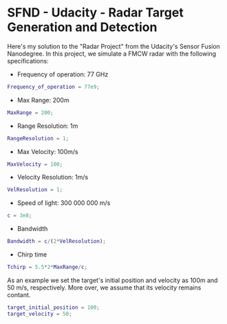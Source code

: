 # SFND - Udacity - Radar Target Generation and Detection

Here's my solution to the "Radar Project" from the Udacity's Sensor Fusion Nanodegree.
In this project, we simulate a FMCW radar with the following specifications:
- Frequency of operation: 77 GHz

```matlab
Frequency_of_operation = 77e9;
```

- Max Range: 200m

```matlab
MaxRange = 200;
```

- Range Resolution: 1m
```matlab
RangeResolution = 1;
```

- Max Velocity: 100m/s

```matlab
MaxVelocity = 100;
```

- Velocity Resolution: 1m/s

```matlab
VelResolution = 1;
```

- Speed of light: 300 000 000 m/s

```matlab
c = 3e8;
```

 - Bandwidth
 ```matlab
Bandwidth = c/(2*VelResolution);
 ```

 - Chirp time
 ```matlab
 Tchirp = 5.5*2*MaxRange/c;
 ```

As an example we set the target's initial position and velocity as 100m and 50 m/s, respectively. More over, we assume that its velocity remains contant.
```matlab
target_initial_position = 100;
target_velocity = 50;
```
